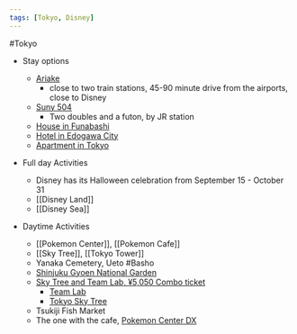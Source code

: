 ```yaml
---
tags: [Tokyo, Disney]
---
```

#Tokyo
- Stay options
	- [Ariake](https://www.daiwaroynet.jp/ariake/)
		- close to two train stations, 45-90 minute drive from the airports, close to Disney
	- [Suny 504](https://www.booking.com/hotel/jp/suny.en-gb.html?aid=356929&label=metagha-link-LUUS-hotel-359487_dev-desktop_los-1_bw-18_dow-Tuesday_defdate-1_room-0_gstadt-2_rateid-public_aud-0_gacid-12807019892_mcid-50_ppa-1_clrid-0_ad-1_gstkid-0_checkin-20240116_ppt-BB_lp-2840_r-9264775172051187469&sid=2633fb9270e6ba90e43bb6e90a9c9927&all_sr_blocks=1107417901_383527394_4_0_0&checkin=2024-09-14&checkout=2024-09-18&dest_id=-246227&dest_type=city&dist=0&group_adults=4&group_children=0&hapos=4&highlighted_blocks=1107417901_383527394_4_0_0&hpos=4&matching_block_id=1107417901_383527394_4_0_0&no_rooms=1&req_adults=4&req_children=0&room1=A%2CA%2CA%2CA&sb_price_type=total&sr_order=popularity&sr_pri_blocks=1107417901_383527394_4_0_0__10656000&srepoch=1703811598&srpvid=c82406cff71803d9&type=total&ucfs=1&activeTab=main)	
		- Two doubles and a futon, by JR station 
	- [House in Funabashi](https://www.airbnb.com/rooms/43271056?adults=1&children=0&enable_m3_private_room=true&infants=0&pets=0&check_in=2024-02-04&check_out=2024-02-09&source_impression_id=p3_1706411215_nzu93eHeslqee0rt&previous_page_section_name=1000&federated_search_id=9aecbf87-dd8a-4685-8196-3f22746d3a25)
	- [Hotel in Edogawa City](https://www.airbnb.com/rooms/44154316?check_in=2024-10-27&check_out=2024-10-30&source_impression_id=p3_1708304607_bos2N51DJUb%2BGlgV&previous_page_section_name=1000&federated_search_id=35d88886-3aa9-439c-ba25-fe0ffa918139)
	- [Apartment in Tokyo](https://www.airbnb.com/rooms/777887071021718829?check_in=2024-10-27&check_out=2024-10-30&source_impression_id=p3_1708304580_pkMP0fXLlTmDMNMl&previous_page_section_name=1000&federated_search_id=35d88886-3aa9-439c-ba25-fe0ffa918139)

- Full day Activities
	- Disney has its Halloween celebration from September 15 - October 31
	- [[Disney Land]]
	- [[Disney Sea]]

- Daytime Activities
	- [[Pokemon Center]], [[Pokemon Cafe]]
	- [[Sky Tree]], [[Tokyo Tower]]
	-  Yanaka Cemetery, Ueto #Basho
	- [Shinjuku Gyoen National Garden](https://www.tripadvisor.com/Attraction_Review-g1066457-d479258-Reviews-Shinjuku_Gyoen_National_Garden-Shinjuku_Tokyo_Tokyo_Prefecture_Kanto.html)
	- [Sky Tree and Team Lab, ¥5,050 Combo ticket](https://link-ticket.tokyo-skytree.jp/activity/en/BUNDLE-skytree_teamlab_planets?lang=en&_gl=1%2acweccl%2a_ga%2aMTE2MzgzMzc1LjE3MDM4MDc1MTg.%2a_ga_96D1CDQNTN%2aMTcwMzgwNzUxNy4xLjEuMTcwMzgwNzg2OS41Ny4wLjA.&_ga=2.101579969.1958416506.1703807518-116383375.1703807518)
		- [Team Lab](https://www.teamlab.art/e/planets/)
		- [Tokyo Sky Tree](https://www.tokyo-skytree.jp/en/ticket/individual/)
	- Tsukiji Fish Market
	- The one with the cafe, [Pokemon Center DX](https://www.google.com/maps/place/Pok%C3%A9mon+Center+Tokyo+DX/data=!4m7!3m6!1s0x60188957de0e5009:0xeec96412fe192abc!8m2!3d35.6802902!4d139.7742695!16s%2Fg%2F11hcvt2f3w!19sChIJCVAO3leJGGARvCoZ_hJkye4?authuser=0&hl=en&rclk=1)